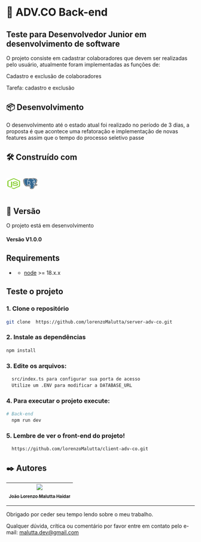 # :rocket: ADV.CO Back-end

## Teste para Desenvolvedor Junior em desenvolvimento de software

O projeto consiste em cadastrar colaboradores que devem ser realizadas pelo usuário, atualmente foram implementadas as funções de:

Cadastro e exclusão de colaboradores

Tarefa: cadastro e exclusão

## 📦 Desenvolvimento

O desenvolvimento até o estado atual foi realizado no período de 3 dias, a proposta é que acontece uma refatoração e implementação de novas features assim que o tempo do processo seletivo passe

## 🛠️ Construído com

<div style="display: inline_block"><br>
   <img align="center" alt="Lorenzo-NodeJs" height="30" width="40" src="https://raw.githubusercontent.com/devicons/devicon/master/icons/nodejs/nodejs-original.svg">
  <img align="center" alt="Lorenzo-PostgreSQL" height="30" width="40" src="https://raw.githubusercontent.com/devicons/devicon/master/icons/postgresql/postgresql-original.svg">
</div><br>

## 📌 Versão

O projeto está em desenvolvimento

#### Versão V1.0.0

## Requirements

- - [node](https://nodejs.org/en/download/) >= 18.x.x

## Teste o projeto

### 1. Clone o repositório

```bash
git clone  https://github.com/lorenzoMalutta/server-adv-co.git
```

### 2. Instale as dependências

```bash
npm install
```

### 3. Edite os arquivos: 

```bash
  src/index.ts para configurar sua porta de acesso
  Utilize um .ENV para modificar a DATABASE_URL
```

### 4. Para executar o projeto execute:

```bash
# Back-end
  npm run dev
```

### 5. Lembre de ver o front-end do projeto!

```bash
  https://github.com/lorenzoMalutta/client-adv-co.git
 ```
 
## ✒️ Autores
| [<img src="https://avatars.githubusercontent.com/u/88116603?v=4" width=115><br><sub>João Lorenzo Malutta Haidar</sub>](https://github.com/lorenzoMalutta) |
| :---: 

---
Obrigado por ceder seu tempo lendo sobre o meu trabalho.

Qualquer dúvida, crítica ou comentário por favor entre em contato pelo e-mail:
    malutta.dev@gmail.com
